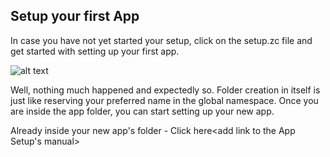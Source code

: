 ## Setup your first App

In case you have not yet started your setup, click on the setup.zc file and get started with setting up your first app.

![alt text](Assets/new_app.png "Title")


Well, nothing much happened and expectedly so. Folder creation in itself is just like reserving your preferred name in the global namespace. Once you are inside the app folder, you can start setting up your new app. 

Already inside your new app's folder - Click here<add link to the App Setup's manual>